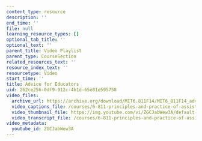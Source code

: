 ```yaml
---
content_type: resource
description: ''
end_time: ''
file: null
learning_resource_types: []
optional_tab_title: ''
optional_text: ''
parent_title: Video Playlist
parent_type: CourseSection
related_resources_text: ''
resource_index_text: ''
resourcetype: Video
start_time: ''
title: Advice for Educators
uid: 262ce256-0df9-912c-4b1d-65e81e595758
video_files:
  archive_url: https://archive.org/download/MIT6.811F14/MIT6_811F14_advice_for_educators_300k.mp4
  video_captions_file: /courses/6-811-principles-and-practice-of-assistive-technology-fall-2014/4fa642de3d29516588e33a6a58e09e08_ZGCJabWew3A.vtt
  video_thumbnail_file: https://img.youtube.com/vi/ZGCJabWew3A/default.jpg
  video_transcript_file: /courses/6-811-principles-and-practice-of-assistive-technology-fall-2014/e8ff97261a7e8f7c82287c8d0def2867_ZGCJabWew3A.pdf
video_metadata:
  youtube_id: ZGCJabWew3A
---
```

